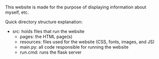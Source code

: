 This website is made for the purpose of displaying information about myself, etc.

Quick directory structure explanation:
- src: holds files that run the website
  - pages: the HTML page(s)
  - resources: files used for the website (CSS, fonts, images, and JS)
  - main.py: all code responsible for running the website
  - run.cmd: runs the flask server
